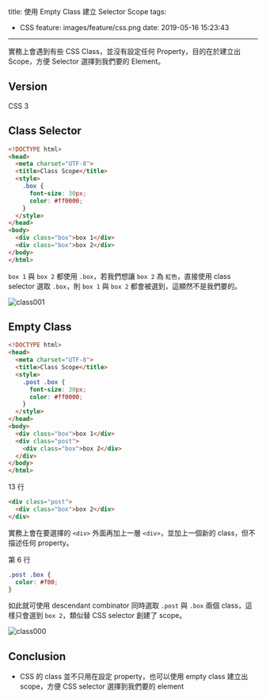 title: 使用 Empty Class 建立 Selector Scope
tags:
  - CSS
feature: images/feature/css.png
date: 2019-05-16 15:23:43
---
實務上會遇到有些 CSS Class，並沒有設定任何 Property，目的在於建立出 Scope，方便 Selector 選擇到我們要的 Element。

<!-- more -->

## Version

CSS 3

## Class Selector

```html
<!DOCTYPE html>
<head>
  <meta charset="UTF-8">
  <title>Class Scope</title>
  <style>
    .box {
      font-size: 30px;
      color: #ff0000;
    }
  </style>
</head>
<body>
  <div class="box">box 1</div>
  <div class="box">box 2</div>
</body>
</html>
```

`box 1` 與 `box 2` 都使用 `.box`，若我們想讓 `box 2` 為 `紅色`，直接使用 class selector 選取 `.box`，則 `box 1` 與 `box 2` 都會被選到，這顯然不是我們要的。

![class001](/images/css/class-scope/class001.png)

## Empty Class

```html
<!DOCTYPE html>
<head>
  <meta charset="UTF-8">
  <title>Class Scope</title>
  <style>
    .post .box {
      font-size: 30px;
      color: #ff0000;
    }
  </style>
</head>
<body>
  <div class="box">box 1</div>
  <div class="post">
    <div class="box">box 2</div>
  </div>
</body>
</html>
```

13 行

```html
<div class="post">
  <div class="box">box 2</div>
</div>
```

實務上會在要選擇的 `<div>` 外面再加上一層 `<div>`，並加上一個新的 class，但不描述任何 property。

第 6 行

```css
.post .box {
  color: #f00;
}
```

如此就可使用 descendant combinator 同時選取 `.post` 與 `.box` 兩個 class，這樣只會選到 `box 2`，類似替 CSS selector 創建了 scope。

![class000](/images/css/class-scope/class000.png)

## Conclusion

* CSS 的 class 並不只用在設定 property，也可以使用 empty class 建立出 scope，方便 CSS selector 選擇到我們要的 element